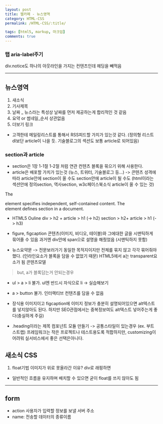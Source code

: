 ```yaml
---
layout: post
title: 웹카페 - 뉴스영역
category: HTML-CSS
permalink: /HTML-CSS/:title/

tags: [html5, markup, 마크업]
comments: true
---
```

### 탭 aria-label주기
div.notice도 하나의 아웃라인을 가지는 컨텐츠인데 헤딩을 빼먹음

-----
## 뉴스영역

1. 새소식
2. 기사제목
3. 날짜 _ 뉴스라는 특성상 날짜를 먼저 제공하는게 합리적인 것 같음
4. 요약 or 썸네일_순서 상관없음
5. 더보기 링크

* 고객한테 메일링리스트를 통해서 RSS피드할 가치가 있는것 같다.
(정의형 리스트 dl보단 article이 나을 듯. 기술블로그의 섹션도 보통 article로 되어있음)

### section과 article
* section은 1장 1-1절 1-2절 처럼 연관 컨텐츠 블록을 묶으기 위해 사용한다.
* article은 배포할 가치가 있는것 (뉴스, 트위터, 기술블로그 등...)
-> 콘텐츠 성격에 따라 article안에 section이 올 수도 section안에 article이 될 수도
(html이라는 섹션안에 정의section, 역사section, w3c페이스북소식 article이 올 수 있는 것)

The <article> element specifies independent, self-contained content.
The <section> element defines section in a document.

* HTML5 Ouline
div > h2 + article > h1 (-> h2)
section > h2+ article > h1 (-> h3)

* figure, figcaption 
콘텐츠(이미지, 비디오, 테이블)와 그에대한 글을 시맨틱하게 묶어줄 수 있음
과거엔 div안에 span으로 설명을 해줬었음 (시맨틱하지 못함)

* 뉴스요약문 -> 전문보러가기
동일한 목적지이지만 전체를 묶지 않고 각각 묶어줘야했다. (인라인요소가 블록을 담을 수 없었기 때문)
HTML5에서 a는 transparent요소가 됨 콘텐츠모델
>but, a가 블록담는거 안되는경우  
* ul > a > li 불가. ul엔 반드시 자식으로 li -> 실습해보기
* a > button 불가. 인터랙티브 컨텐츠를 담을 수 없음

* 장식용 이미지이고 figcaption에 이미지 정보가 충분히 설명되어있으면 alt텍스트를 넣지않아도 된다.
하지만 SEO관점에서는 중복정보여도 alt텍스트 넣어주는게 좋다(충실하게 주길)

* .heading이라는 제목 컴포넌트 모듈 만들기 -> 공통스타일이 있는경우 (ex. 부트스트랩)
프레임워크는 작은 프로젝트나 테스트용도록 적합하지만, customizing이 어려워 실서비스에서 좋은 선택은아니다.

## 새소식 CSS
1. float기법
이미지가 위로 못올라간 이유?
div로 래핑하면 

* 일반적인 흐름을 유지하며 배치할 수 있으면 굳이 float를 쓰지 않아도 됨



------
## form
* action 사용자가 입력할 정보를 보낼 서버 주소
* name: 전송할 데이터의 종류이름



